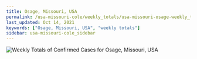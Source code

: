 ```yaml
---
title: Osage, Missouri, USA
permalink: /usa-missouri-cole/weekly_totals/usa-missouri-osage-weekly_totals.html
last_updated: Oct 14, 2021
keywords: ["Osage, Missouri, USA", "weekly totals"]
sidebar: usa-missouri-cole_sidebar
---
```


![Weekly Totals of Confirmed Cases for Osage, Missouri, USA](/covid_tracker/images/graphs/usa-missouri-osage-weekly_totals_graph.png)
